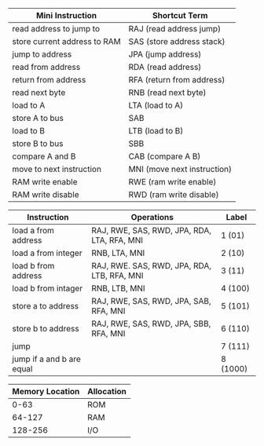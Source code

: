 | Mini Instruction             | Shortcut Term               |
| ---------------------------- | --------------------------- |
| read address to jump to      | RAJ (read address jump)     |
| store current address to RAM | SAS (store address stack)   |
| jump to address              | JPA (jump address)          |
| read from address            | RDA (read address)          |
| return from address          | RFA (return from address)   |
| read next byte               | RNB (read next byte)        |
| load to A                    | LTA (load to A)             |
| store A to bus               | SAB                         |
| load to B                    | LTB (load to B)             |
| store B to bus               | SBB                         |
| compare A and B              | CAB (compare A B)           |
| move to next instruction     | MNI (move next instruction) |
| RAM write enable             | RWE (ram write enable)      |
| RAM write disable            | RWD (ram write disable)     |



| Instruction               | Operations                                  | Label    |
| ------------------------- | ------------------------------------------- | -------- |
| load a from address       | RAJ, RWE, SAS, RWD, JPA, RDA, LTA, RFA, MNI | 1 (01)   |
| load a from integer       | RNB, LTA, MNI                               | 2 (10)   |
| load b from address       | RAJ, RWE. SAS, RWD, JPA, RDA, LTB, RFA, MNI | 3 (11)   |
| load b from intager       | RNB, LTB, MNI                               | 4 (100)  |
| store a to address        | RAJ, RWE, SAS, RWD, JPA, SAB, RFA, MNI      | 5 (101)  |
| store b to address        | RAJ, RWE, SAS, RWD, JPA, SBB, RFA, MNI      | 6 (110)  |
| jump                      |                                             | 7 (111)  |
| jump if a and b are equal |                                             | 8 (1000) |



| Memory Location | Allocation |
| --------------- | ---------- |
| 0-63            | ROM        |
| 64-127          | RAM        |
| 128-256         | I/O        |



